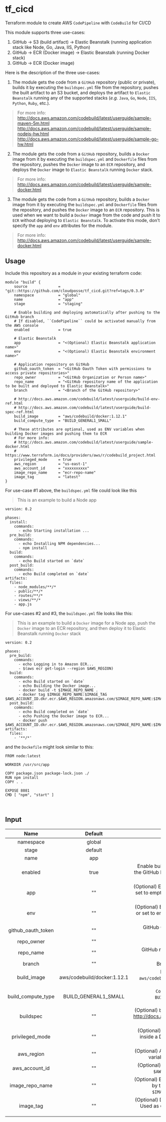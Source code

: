# tf_cicd


Terraform module to create AWS `CodePipeline` with `CodeBuild` for CI/CD

This module supports three use-cases:

1. GitHub -> S3 (build artifact) -> Elastic Beanstalk (running application stack like Node, Go, Java, IIS, Python)
2. GitHub -> ECR (Docker image) -> Elastic Beanstalk (running Docker stack)
3. GitHub -> ECR (Docker image)


Here is the description of the three use-cases:

1. The module gets the code from a ``GitHub`` repository (public or private), builds it by executing the ``buildspec.yml`` file from the repository, pushes the built artifact to an S3 bucket, 
and deploys the artifact to ``Elastic Beanstalk`` running any of the supported stacks (_e.g._ ``Java``, ``Go``, ``Node``, ``IIS``, ``Python``, ``Ruby``, etc.).

> For more info:  
http://docs.aws.amazon.com/codebuild/latest/userguide/sample-maven-5m.html  
http://docs.aws.amazon.com/codebuild/latest/userguide/sample-nodejs-hw.html  
http://docs.aws.amazon.com/codebuild/latest/userguide/sample-go-hw.html  


2. The module gets the code from a ``GitHub`` repository, builds a ``Docker`` image from it by executing the ``buildspec.yml`` and ``Dockerfile`` files from the repository, 
pushes the ``Docker`` image to an ``ECR`` repository, and deploys the ``Docker`` image to ``Elastic Beanstalk`` running ``Docker`` stack.

> For more info:  
http://docs.aws.amazon.com/codebuild/latest/userguide/sample-docker.html


3. The module gets the code from a ``GitHub`` repository, builds a ``Docker`` image from it by executing the ``buildspec.yml`` and ``Dockerfile`` files from the repository, 
and pushes the ``Docker`` image to an ``ECR`` repository. This is used when we want to build a ``Docker`` image from the code and push it to ``ECR`` without deploying to ``Elastic Beanstalk``.
To activate this mode, don't specify the ``app`` and ``env`` attributes for the module.

> For more info:  
http://docs.aws.amazon.com/codebuild/latest/userguide/sample-docker.html



## Usage

Include this repository as a module in your existing terraform code:

```
module "build" {
    source              = "git::https://github.com/cloudposse/tf_cicd.git?ref=tags/0.3.0"
    namespace           = "global"
    name                = "app"
    stage               = "staging"

    # Enable building and deploying automatically after pushing to the GitHub branch
    # If disabled, ``CodePipeline`` could be activated manually from the AWS console
    enabled             = true
    
    # Elastic Beanstalk
    app                 = "<(Optional) Elastic Beanstalk application name>"
    env                 = "<(Optional) Elastic Beanstalk environment name>"
    
    # Application repository on GitHub
    github_oauth_token  = "<GitHub Oauth Token with permissions to access private repositories>"
    repo_owner          = "<GitHub Organization or Person name>"
    repo_name           = "<GitHub repository name of the application to be built and deployed to Elastic Beanstalk>"
    branch              = "<Branch of the GitHub repository>"
   
    # http://docs.aws.amazon.com/codebuild/latest/userguide/build-env-ref.html
    # http://docs.aws.amazon.com/codebuild/latest/userguide/build-spec-ref.html
    build_image         = "aws/codebuild/docker:1.12.1"
    build_compute_type  = "BUILD_GENERAL1_SMALL"
   
    # These attributes are optional, used as ENV variables when building Docker images and pushing them to ECR
    # For more info:
    # http://docs.aws.amazon.com/codebuild/latest/userguide/sample-docker.html
    # https://www.terraform.io/docs/providers/aws/r/codebuild_project.html    
    privileged_mode     = true
    aws_region          = "us-east-1"
    aws_account_id      = "xxxxxxxxxx"
    image_repo_name     = "ecr-repo-name"
    image_tag           = "latest"
}
```


For use-case #1 above, the ``buildspec.yml`` file could look like this 
> This is an example to build a Node app  

```
version: 0.2

phases:
  install:
    commands:
      - echo Starting installation ...
  pre_build:
    commands:
      - echo Installing NPM dependencies...
      - npm install
  build:
    commands:
      - echo Build started on `date`
  post_build:
    commands:
      - echo Build completed on `date`
artifacts:
  files:
    - node_modules/**/*
    - public/**/*
    - routes/**/*
    - views/**/*
    - app.js
```  


For use-cases #2 and #3, the ``buildspec.yml`` file looks like this:  
> This is an example to build a ``Docker`` image for a Node app, push the ``Docker`` image to an ECR repository, and then deploy it to Elastic Beanstalk running ``Docker`` stack  

```
version: 0.2

phases:
  pre_build:
    commands:
      - echo Logging in to Amazon ECR...
      - $(aws ecr get-login --region $AWS_REGION)
  build:
    commands:
      - echo Build started on `date`
      - echo Building the Docker image...
      - docker build -t $IMAGE_REPO_NAME .
      - docker tag $IMAGE_REPO_NAME:$IMAGE_TAG $AWS_ACCOUNT_ID.dkr.ecr.$AWS_REGION.amazonaws.com/$IMAGE_REPO_NAME:$IMAGE_TAG
  post_build:
    commands:
      - echo Build completed on `date`
      - echo Pushing the Docker image to ECR...
      - docker push $AWS_ACCOUNT_ID.dkr.ecr.$AWS_REGION.amazonaws.com/$IMAGE_REPO_NAME:$IMAGE_TAG
artifacts:
  files:
    - '**/*'
```

and the ``Dockefile`` might look similar to this:

```
FROM node:latest

WORKDIR /usr/src/app

COPY package.json package-lock.json ./
RUN npm install
COPY . .

EXPOSE 8081
CMD [ "npm", "start" ]

```
<br>


## Input

| Name                | Default                      | Description                                                                                                                                                        |
|:-------------------:|:----------------------------:|:------------------------------------------------------------------------------------------------------------------------------------------------------:|
| namespace           | global                       | Namespace                                                                                                                                                          |
| stage               | default                      | Stage                                                                                                                                                              |
| name                | app                          | Name                                                                                                                                                               |
| enabled             | true                         | Enable building and deploying automatically after pushing to the GitHub branch. If disabled, ``CodePipeline`` could be activated manually                          |
| app                 | ""                           | (Optional) Elastic Beanstalk application name. If not provided or set to empty string, the ``Deploy`` stage of the pipeline will not be created                    |
| env                 | ""                           | (Optional) Elastic Beanstalk environment name. If not provided or set to empty string, the ``Deploy`` stage of the pipeline will not be created                    |
| github_oauth_token  | ""                           | GitHub Oauth Token with permissions to access private repositories                                                                                                 |
| repo_owner          | ""                           | GitHub Organization or Person name                                                                                                                                 |
| repo_name           | ""                           | GitHub repository name of the application to be built and deployed to Elastic Beanstalk                                                                            |
| branch              | ""                           | Branch of the GitHub repository, _e.g._ ``master``                                                                                                                 |
| build_image         | aws/codebuild/docker:1.12.1  | Docker image for build environment, _e.g._ `aws/codebuild/docker:1.12.1` or `aws/codebuild/eb-nodejs-6.10.0-amazonlinux-64:4.0.0`                                  |
| build_compute_type  | BUILD_GENERAL1_SMALL         | `CodeBuild` instance size.  Possible values are: ```BUILD_GENERAL1_SMALL``` ```BUILD_GENERAL1_MEDIUM``` ```BUILD_GENERAL1_LARGE```                                 |
| buildspec           | ""                           | (Optional) `buildspec` declaration to use for building the project. http://docs.aws.amazon.com/codebuild/latest/userguide/build-spec-ref.html                      |
| privileged_mode     | ""                           | (Optional) If set to true, enables running the Docker daemon inside a Docker container on the `CodeBuild` instance. Used when building Docker images               |
| aws_region          | ""                           | (Optional) AWS Region, _e.g._ `us-east-1`. Used as `CodeBuild` ENV variable ``$AWS_REGION`` when building Docker images                                            |
| aws_account_id      | ""                           | (Optional) AWS Account ID. Used as `CodeBuild` ENV variable ``$AWS_ACCOUNT_ID`` when building Docker images                                                        |
| image_repo_name     | ""                           | (Optional) ECR repository name to store the Docker image built by this module. Used as `CodeBuild` ENV variable ``$IMAGE_REPO_NAME`` when building Docker images   |
| image_tag           | ""                           | (Optional) Docker image tag in the ECR repository, _e.g._ `latest`. Used as `CodeBuild` ENV variable ``$IMAGE_TAG`` when building Docker images                    |
